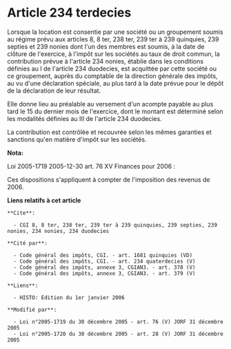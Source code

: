 # Article 234 terdecies

Lorsque la location est consentie par une société ou un groupement soumis au régime prévu aux articles 8, 8 ter, 238 ter, 239
ter à 239 quinquies, 239 septies et 239 nonies dont l'un des membres est soumis, à la date de clôture de l'exercice, à
l'impôt sur les sociétés au taux de droit commun, la contribution prévue à l'article 234 nonies, établie dans les conditions
définies au I de l'article 234 duodecies, est acquittée par cette société ou ce groupement, auprès du comptable de la
direction générale des impôts, au vu d'une déclaration spéciale, au plus tard à la date prévue pour le dépôt de la
déclaration de leur résultat.

Elle donne lieu au préalable au versement d'un acompte payable au plus tard le 15 du dernier mois de l'exercice, dont le
montant est déterminé selon les modalités définies au III de l'article 234 duodecies.

La contribution est contrôlée et recouvrée selon les mêmes garanties et sanctions qu'en matière d'impôt sur les sociétés.

**Nota:**

Loi 2005-1719 2005-12-30 art. 76 XV Finances pour 2006 : 

Ces dispositions s'appliquent à compter de l'imposition des revenus de 2006.

**Liens relatifs à cet article**

	**Cite**:

	  - CGI 8, 8 ter, 238 ter, 239 ter à 239 quinquies, 239 septies, 239 nonies, 234 nonies, 234 duodecies

	**Cité par**:

	  - Code général des impôts, CGI. - art. 1681 quinquies (VD)
	  - Code général des impôts, CGI. - art. 234 quaterdecies (V)
	  - Code général des impôts, annexe 3, CGIAN3. - art. 378 (V)
	  - Code général des impôts, annexe 3, CGIAN3. - art. 379 (V)

	**Liens**:

	  - HISTO: Edition du 1er janvier 2006

	**Modifié par**:

	  - Loi n°2005-1719 du 30 décembre 2005 - art. 76 (V) JORF 31 décembre 2005
	  - Loi n°2005-1720 du 30 décembre 2005 - art. 28 (V) JORF 31 décembre 2005
